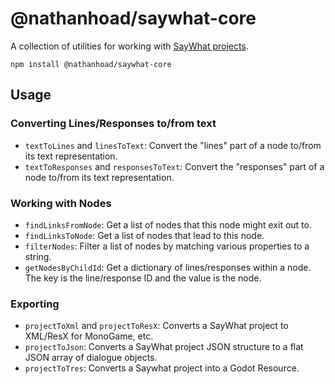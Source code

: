 # @nathanhoad/saywhat-core

A collection of utilities for working with [SayWhat projects](https://nathanhoad.itch.io/saywhat).

`npm install @nathanhoad/saywhat-core`

## Usage

### Converting Lines/Responses to/from text

- `textToLines` and `linesToText`: Convert the "lines" part of a node to/from its text representation.
- `textToResponses` and `responsesToText`: Convert the "responses" part of a node to/from its text representation.

### Working with Nodes

- `findLinksFromNode`: Get a list of nodes that this node might exit out to.
- `findLinksToNode`: Get a list of nodes that lead to this node.
- `filterNodes`: Filter a list of nodes by matching various properties to a string.
- `getNodesByChildId`: Get a dictionary of lines/responses within a node. The key is the line/response ID and the value is the node.

### Exporting

- `projectToXml` and `projectToResX`: Converts a SayWhat project to XML/ResX for MonoGame, etc.
- `projectToJson`: Converts a SayWhat project JSON structure to a flat JSON array of dialogue objects.
- `projectToTres`: Converts a Saywhat project into a Godot Resource.
